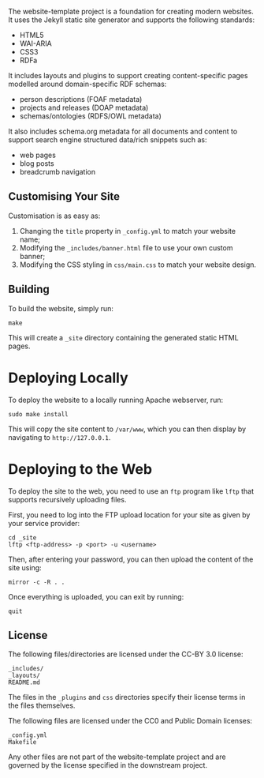 The website-template project is a foundation for creating modern websites. It
uses the Jekyll static site generator and supports the following standards:

*  HTML5
*  WAI-ARIA
*  CSS3
*  RDFa

It includes layouts and plugins to support creating content-specific pages
modelled around domain-specific RDF schemas:

*  person descriptions (FOAF metadata)
*  projects and releases (DOAP metadata)
*  schemas/ontologies (RDFS/OWL metadata)

It also includes schema.org metadata for all documents and content to support
search engine structured data/rich snippets such as:

*  web pages
*  blog posts
*  breadcrumb navigation

## Customising Your Site

Customisation is as easy as:

1.  Changing the `title` property in `_config.yml` to match your website name;
2.  Modifying the `_includes/banner.html` file to use your own custom banner;
3.  Modifying the CSS styling in `css/main.css` to match your website design.

## Building

To build the website, simply run:

    make

This will create a `_site` directory containing the generated static HTML
pages.

# Deploying Locally

To deploy the website to a locally running Apache webserver, run:

    sudo make install

This will copy the site content to `/var/www`, which you can then display
by navigating to `http://127.0.0.1`.

# Deploying to the Web

To deploy the site to the web, you need to use an `ftp` program like `lftp`
that supports recursively uploading files.

First, you need to log into the FTP upload location for your site as given
by your service provider:

    cd _site
    lftp <ftp-address> -p <port> -u <username>

Then, after entering your password, you can then upload the content of the
site using:

    mirror -c -R . .

Once everything is uploaded, you can exit by running:

    quit

## License

The following files/directories are licensed under the CC-BY 3.0 license:

    _includes/
    _layouts/
    README.md

The files in the `_plugins` and `css` directories specify their license terms
in the files themselves.

The following files are licensed under the CC0 and Public Domain licenses:

    _config.yml
    Makefile

Any other files are not part of the website-template project and are
governed by the license specified in the downstream project.
